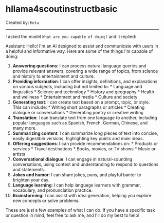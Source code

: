 # hllama4scoutinstructbasic 

Created by: `Meta`

---

I asked the model `What are you capable of doing?` and it replied:

Assistant: Hello! I'm an AI designed to assist and communicate with users in a helpful and informative way. Here are some of the things I'm capable of doing:

1. **Answering questions**: I can process natural language queries and provide relevant answers, covering a wide range of topics, from science and history to entertainment and culture.
2. **Providing information**: I can offer insights, definitions, and explanations on various subjects, including but not limited to:
        * Language and linguistics
        * Science and technology
        * History and geography
        * Health and wellness
        * Entertainment and media
        * Culture and society
3. **Generating text**: I can create text based on a prompt, topic, or style. This can include:
        * Writing short paragraphs or articles
        * Creating dialogue or conversations
        * Generating poetry or creative writing
4. **Translation**: I can translate text from one language to another, including popular languages such as Spanish, French, German, Chinese, and many more.
5. **Summarizing content**: I can summarize long pieces of text into concise, easily digestible versions, highlighting key points and main ideas.
6. **Offering suggestions**: I can provide recommendations on:
        * Products or services
        * Travel destinations
        * Books, movies, or TV shows
        * Music or artists
7. **Conversational dialogue**: I can engage in natural-sounding conversations, using context and understanding to respond to questions and statements.
8. **Jokes and humor**: I can share jokes, puns, and playful banter to brighten your day.
9. **Language learning**: I can help language learners with grammar, vocabulary, and pronunciation practice.
10. **Brainstorming**: I can assist with idea generation, helping you explore new concepts or solve problems.

These are just a few examples of what I can do. If you have a specific task or question in mind, feel free to ask me, and I'll do my best to help!